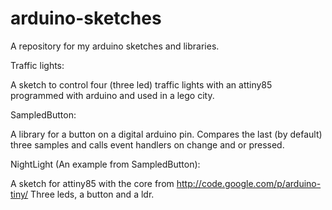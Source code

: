 arduino-sketches
================

A repository for my arduino sketches and libraries.

Traffic lights:

A sketch to control four (three led) traffic lights with an attiny85
programmed with arduino and used in a lego city.

SampledButton:

A library for a button on a digital arduino pin.
Compares the last (by default) three samples and calls event handlers on change and or pressed.

NightLight (An example from SampledButton):

A sketch for attiny85 with the core from http://code.google.com/p/arduino-tiny/
Three leds, a button and a ldr.
